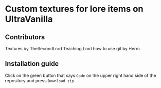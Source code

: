 # Custom textures for lore items on UltraVanilla

## Contributors
Textures by TheSecondLord
Teaching Lord how to use git by Herm

## Installation guide
Click on the green button that says `Code` on the upper right hand side of the repository and press `Download zip`
